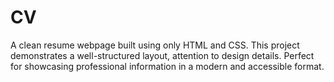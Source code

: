 # CV
A clean resume webpage built using only HTML and CSS. This project demonstrates a well-structured layout, attention to design details. Perfect for showcasing professional information in a modern and accessible format.
